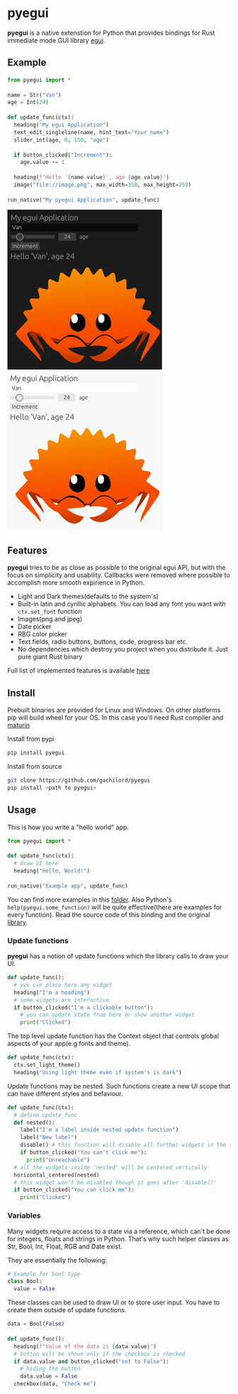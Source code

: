 # pyegui

**pyegui** is a native extenstion for Python that provides bindings for Rust immediate mode GUI library [egui](https://github.com/emilk/egui).

## Example

```python
from pyegui import *

name = Str("Van")
age = Int(24)

def update_func(ctx):
  heading("My egui Application")
  text_edit_singleline(name, hint_text="Your name")
  slider_int(age, 0, 150, "age")

  if button_clicked("Increment"):
    age.value += 1

  heading(f"Hello '{name.value}', age {age.value}")
  image("file://image.png", max_width=350, max_height=250)

run_native("My pyegui Application", update_func)
```
![example 1](https://github.com/GachiLord/pyegui/raw/main/example1.jpeg "Dark theme")
![example 2](https://github.com/GachiLord/pyegui/raw/main/example2.jpeg  "White theme")

## Features

**pyegui** tries to be as close as possible to the original egui API, but with the focus on simplicity and usability. 
Callbacks were removed where possible to accomplish more smooth expirience in Python.

- Light and Dark themes(defaults to the system's)
- Built-in latin and cyrillic alphabets. You can load any font you want with `ctx.set_font` function
- Images(png and jpeg)
- Date picker
- RBG color picker
- Text fields, radio buttons, buttons, code, progress bar etc.
- No dependencies which destroy you project when you distribute it. Just pure giant Rust binary

Full list of implemented features is available [here](https://github.com/GachiLord/pyegui/blob/main/TODO.md)

## Install

Prebuilt binaries are provided for Linux and Windows.
On other platforms pip will build wheel for your OS.
In this case you'll need Rust compiler and [maturin](https://github.com/PyO3/maturin)

Install from pypi
```bash
pip install pyegui
```
Install from source
```bash
git clone https://github.com/gachilord/pyegui
pip install <path to pyegui>
```

## Usage

This is how you write a "hello world" app.
```python
from pyegui import *

def update_func(ctx):
  # draw UI here
  heading("Hello, World!")

run_native("Example app", update_func)
```

You can find more examples in this [folder](https://github.com/GachiLord/pyegui/tree/main/examples). Also Python's `help(pyegui.some_function)` will be quite effective(there are examples for every function).
Read the source code of this binding and the original [library](https://github.com/emilk/egui).

### Update functions

**pyegui** has a notion of update functions which the library calls to draw your UI.
```python
def update_func():
  # you can place here any widget
  heading("I'm a heading")
  # some widgets are interactive
  if button_clicked("I'm a clickable button"):
    # you can update state from here or show another widget
    print("Clicked")
```
The top level update function has the Context object that controls global aspects of your app(e.g fonts and theme).
```python
def update_func(ctx):
  ctx.set_light_theme()
  heading("Using light theme even if system's is dark")
```
Update functions may be nested. Such functions create a new UI scope that can have different styles and befaviour.
```python
def update_func(ctx):
  # define update_func
  def nested():
    label("I'm a label inside nested update function")
    label("New label")
    disable() # this function will disable all further widgets in the scope
    if button_clicked("You can't click me"):
      print("Unreachable")
  # all the widgets inside 'nested' will be centered vertically 
  horizontal_centered(nested)
  # this widget won't be disabled though it goes after 'disable()'
  if button_clicked("You can click me"):
    print("Clicked")
```

### Variables

Many widgets require access to a state via a reference, which can't be done for integers, floats and strings in Python.
That's why such helper classes as Str, Bool, Int, Float, RGB and Date exist. 

They are essentially the following:
```python
# Example for bool type
class Bool:
  value = False
```

These classes can be used to draw UI or to store user input. 
You have to create them outside of update functions.
```python
data = Bool(False)

def update_func():
  heading(f"Value of the data is {data.value}")
  # button will be shown only if the checkbox is checked 
  if data.value and button_clicked("set to False"):
    # hiding the button
    data.value = False
  checkbox(data, "Check me")
```
